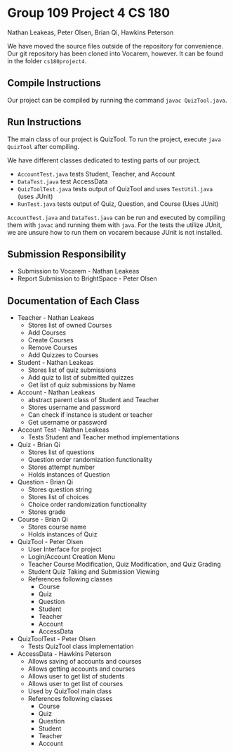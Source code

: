 # Group 109 Project 4 CS 180
Nathan Leakeas, Peter Olsen, Brian Qi, Hawkins Peterson

We have moved the source files outside of the repository for convenience. 
Our git repository has been cloned into Vocarem, however. It can be found in the folder `cs180project4`.



## Compile Instructions
Our project can be compiled by running the command `javac QuizTool.java`.

## Run Instructions
The main class of our project is QuizTool. To run the project, execute `java QuizTool`
after compiling.

We have different classes dedicated to testing parts of our project.
* `AccountTest.java` tests Student, Teacher, and Account
* `DataTest.java` test AccessData
* `QuizToolTest.java` tests output of QuizTool and uses `TestUtil.java` (uses JUnit)
* `RunTest.java` tests output of Quiz, Question, and Course (Uses JUnit)

`AccountTest.java` and `DataTest.java` can be run and executed by compiling them
with `javac` and running them with `java`. For the tests the utilize JUnit,
we are unsure how to run them on vocarem because JUnit is not installed.


## Submission Responsibility
* Submission to Vocarem - Nathan Leakeas
* Report Submission to BrightSpace - Peter Olsen


## Documentation of Each Class
* Teacher - Nathan Leakeas 
    * Stores list of owned Courses
    * Add Courses
    * Create Courses
    * Remove Courses
    * Add Quizzes to Courses
* Student - Nathan Leakeas
    * Stores list of quiz submissions
    * Add quiz to list of submitted quizzes
    * Get list of quiz submissions by Name
* Account - Nathan Leakeas
    * abstract parent class of Student and Teacher
    * Stores username and password
    * Can check if instance is student or teacher
    * Get username or password
* Account Test - Nathan Leakeas
    * Tests Student and Teacher method implementations
* Quiz - Brian Qi
   * Stores list of questions
   * Question order randomization functionality
   * Stores attempt number
   * Holds instances of Question
* Question - Brian Qi
   * Stores question string
   * Stores list of choices
   * Choice order randomization functionality 
   * Stores grade
* Course - Brian Qi
   * Stores course name
   * Holds instances of Quiz
* QuizTool - Peter Olsen
  * User Interface for project
  * Login/Account Creation Menu
  * Teacher Course Modification, Quiz Modification, and Quiz Grading
  * Student Quiz Taking and Submission Viewing
  * References following classes
    * Course
    * Quiz
    * Question
    * Student
    * Teacher
    * Account
    * AccessData
* QuizToolTest - Peter Olsen
  * Tests QuizTool class implementation
* AccessData - Hawkins Peterson
  * Allows saving of accounts and courses
  * Allows getting accounts and courses
  * Allows user to get list of students
  * Allows user to get list of courses
  * Used by QuizTool main class
  * References following classes
      * Course
      * Quiz
      * Question
      * Student
      * Teacher
      * Account
